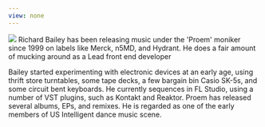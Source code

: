 ```yaml
---
view: none
---
```

<img class='author-photo' src='/images/5715462.jpg'>  
Richard Bailey has been releasing music under the 'Proem' moniker since 1999 on labels like Merck, n5MD, and Hydrant. He does a fair amount of mucking around as a Lead front end developer

Bailey started experimenting with electronic devices at an early age, using thrift store turntables, some tape decks, a few bargain bin Casio SK-5s, and some circuit bent keyboards. He currently sequences in FL Studio, using a number of VST plugins, such as Kontakt and Reaktor. Proem has released several albums, EPs, and remixes. He is regarded as one of the early members of US Intelligent dance music scene.